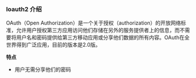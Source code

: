 ### Ⅰoauth2 介绍

OAuth（Open Authorization）是一个关于授权（authorization）的开放网络标准，允许用户授权第三方应用访问他们存储在另外的服务提供者上的信息，而不需要将用户名和密码提供给第三方移动应用或分享他们数据的所有内容。OAuth在全世界得到广泛应用，目前的版本是2.0版。

**特点**

- 用户无需分享他们的密码